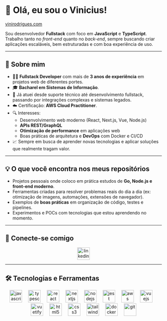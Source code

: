 <h1 align="left">👋 Olá, eu sou o Vinicius!</h1>

<a href="vinirodrigues.com" target="_blank">vinirodrigues.com</a>

<p align="left">
  Sou desenvolvedor <strong>Fullstack</strong> com foco em <strong>JavaScript</strong> e <strong>TypeScript</strong>.  
  Trabalho tanto no <em>front-end</em> quanto no <em>back-end</em>, sempre buscando criar aplicações escaláveis, bem estruturadas e com boa experiência de uso.  
</p>

---

## 🚀 Sobre mim

- 👨‍💻 **Fullstack Developer** com mais de **3 anos de experiência** em projetos web de diferentes portes.  
- 🎓 **Bacharel em Sistemas de Informação**.  
- 💼 Já atuei desde suporte técnico até desenvolvimento fullstack, passando por integrações complexas e sistemas legados.  
- ☁️ Certificação: **AWS Cloud Practitioner**.  
- 🔍 Interesses:  
  - Desenvolvimento web moderno (React, Next.js, Vue, Node.js)  
  - **APIs REST/GraphQL**  
  - **Otimização de performance** em aplicações web  
  - Boas práticas de arquitetura e **DevOps** com Docker e CI/CD  
- 📈 Sempre em busca de aprender novas tecnologias e aplicar soluções que realmente tragam valor.  

---

## 💡 O que você encontra nos meus repositórios

- Projetos pessoais onde coloco em prática estudos de **Go, Node.js e front-end moderno**.  
- Ferramentas criadas para resolver problemas reais do dia a dia (ex: otimização de imagens, automações, extensões de navegador).  
- Exemplos de **boas práticas** em organização de código, testes e pipelines.  
- Experimentos e POCs com tecnologias que estou aprendendo no momento.  

---

## 🔗 Conecte-se comigo

<p align="center">
  <a href="https://www.linkedin.com/in/vinicius-rodrigues-dev/" target="_blank">
    <img src="https://skillicons.dev/icons?i=linkedin" height="40" alt="linkedin logo" />
  </a>
</p>

---

## 🛠️ Tecnologias e Ferramentas

<div align="center">
  <img src="https://cdn.jsdelivr.net/gh/devicons/devicon/icons/javascript/javascript-original.svg" height="40" alt="javascript" />
  <img width="12" />
  <img src="https://cdn.jsdelivr.net/gh/devicons/devicon/icons/typescript/typescript-original.svg" height="40" alt="typescript" />
  <img width="12" />
  <img src="https://cdn.jsdelivr.net/gh/devicons/devicon/icons/react/react-original.svg" height="40" alt="react" />
  <img width="12" />
  <img src="https://cdn.jsdelivr.net/gh/devicons/devicon/icons/nextjs/nextjs-original.svg" height="40" alt="nextjs" />
  <img width="12" />
  <img src="https://cdn.jsdelivr.net/gh/devicons/devicon/icons/nodejs/nodejs-original.svg" height="40" alt="nodejs" />
  <img width="12" />
  <img src="https://cdn.jsdelivr.net/gh/devicons/devicon/icons/jest/jest-plain.svg" height="40" alt="jest" />
  <img width="12" />
  <img src="https://skillicons.dev/icons?i=aws" height="40" alt="aws" />
  <img width="12" />
  <img src="https://cdn.jsdelivr.net/gh/devicons/devicon/icons/vuejs/vuejs-original.svg" height="40" alt="vuejs" />
  <img width="12" />
  <img src="https://cdn.jsdelivr.net/gh/devicons/devicon/icons/vuetify/vuetify-original.svg" height="40" alt="vuetify" />
  <img width="12" />
  <img src="https://cdn.jsdelivr.net/gh/devicons/devicon/icons/html5/html5-original.svg" height="40" alt="html5" />
  <img width="12" />
  <img src="https://cdn.jsdelivr.net/gh/devicons/devicon/icons/css3/css3-original.svg" height="40" alt="css3" />
  <img width="12" />
  <img src="https://cdn.jsdelivr.net/gh/devicons/devicon/icons/tailwindcss/tailwindcss-original-wordmark.svg" height="40" alt="tailwind" />
  <img width="12" />
  <img src="https://cdn.jsdelivr.net/gh/devicons/devicon/icons/docker/docker-original.svg" height="40" alt="docker" />
  <img width="12" />
  <img src="https://cdn.jsdelivr.net/gh/devicons/devicon/icons/git/git-original.svg" height="40" alt="git" />
</div>
